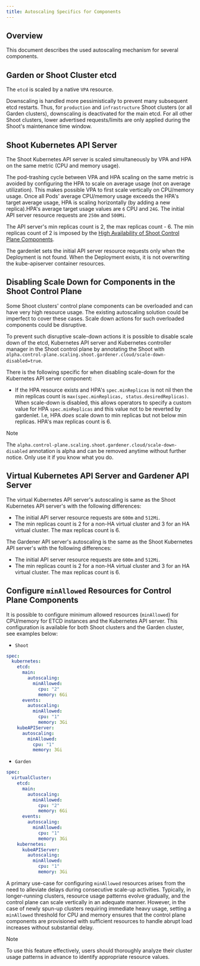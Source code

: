 ```yaml
---
title: Autoscaling Specifics for Components
---
```


## Overview

This document describes the used autoscaling mechanism for several components.

## Garden or Shoot Cluster etcd

The `etcd` is scaled by a native `VPA` resource.

Downscaling is handled more pessimistically to prevent many subsequent etcd restarts. Thus, for `production` and `infrastructure` Shoot clusters (or all Garden clusters), downscaling is deactivated for the main etcd. For all other Shoot clusters, lower advertised requests/limits are only applied during the Shoot's maintenance time window.

## Shoot Kubernetes API Server

The Shoot Kubernetes API server is scaled simultaneously by VPA and HPA on the same metric (CPU and memory usage).

The pod-trashing cycle between VPA and HPA scaling on the same metric is avoided by configuring the HPA to scale on average usage (not on average utilization).
This makes possible VPA to first scale vertically on CPU/memory usage.
Once all Pods' average CPU/memory usage exceeds the HPA's target average usage, HPA is scaling horizontally (by adding a new replica).HPA's average target usage values are `6` CPU and `24G`.
The initial API server resource requests are `250m` and `500Mi`.

The API server's min replicas count is 2, the max replicas count - 6.
The min replicas count of 2 is imposed by the [High Availability of Shoot Control Plane Components](../development/high-availability-of-components.md#control-plane-components).

The gardenlet sets the initial API server resource requests only when the Deployment is not found. When the Deployment exists, it is not overwriting the kube-apiserver container resources.

## Disabling Scale Down for Components in the Shoot Control Plane

Some Shoot clusters' control plane components can be overloaded and can have very high resource usage. The existing autoscaling solution could be imperfect to cover these cases. Scale down actions for such overloaded components could be disruptive.

To prevent such disruptive scale-down actions it is possible to disable scale down of the etcd, Kubernetes API server and Kubernetes controller manager in the Shoot control plane by annotating the Shoot with `alpha.control-plane.scaling.shoot.gardener.cloud/scale-down-disabled=true`.

There is the following specific for when disabling scale-down for the Kubernetes API server component:
- If the HPA resource exists and HPA's `spec.minReplicas` is not nil then the min replicas count is `max(spec.minReplicas, status.desiredReplicas)`. When scale-down is disabled, this allows operators to specify a custom value for HPA `spec.minReplicas` and this value not to be reverted by gardenlet. I.e, HPA _does_ scale down to min replicas but not below min replicas. HPA's max replicas count is 6.

> [!NOTE]
> The `alpha.control-plane.scaling.shoot.gardener.cloud/scale-down-disabled` annotation is alpha and can be removed anytime without further notice. Only use it if you know what you do.

##  Virtual Kubernetes API Server and Gardener API Server

The virtual Kubernetes API server's autoscaling is same as the Shoot Kubernetes API server's with the following differences:
- The initial API server resource requests are `600m` and `512Mi`.
- The min replicas count is 2 for a non-HA virtual cluster and 3 for an HA virtual cluster. The max replicas count is 6.

The Gardener API server's autoscaling is the same as the Shoot Kubernetes API server's with the following differences:
- The initial API server resource requests are `600m` and `512Mi`.
- The min replicas count is 2 for a non-HA virtual cluster and 3 for an HA virtual cluster. The max replicas count is 6.

## Configure `minAllowed` Resources for Control Plane Components

It is possible to configure minimum allowed resources (`minAllowed`) for CPU/memory for ETCD instances and the Kubernetes API server.
This configuration is available for both Shoot clusters and the Garden cluster, see examples below:
- `Shoot`
```yaml
spec:
  kubernetes:
    etcd:
      main:
        autoscaling:
          minAllowed:
            cpu: "2"
            memory: 6Gi
      events:
        autoscaling:
          minAllowed:
            cpu: "1"
            memory: 3Gi
    kubeAPIServer:
      autoscaling:
        minAllowed:
          cpu: "1"
          memory: 3Gi
```
- `Garden`
```yaml
spec:
  virtualCluster:
    etcd:
      main:
        autoscaling:
          minAllowed:
            cpu: "2"
            memory: 6Gi
      events:
        autoscaling:
          minAllowed:
            cpu: "1"
            memory: 3Gi
    kubernetes:
      kubeAPIServer:
        autoscaling:
          minAllowed:
            cpu: "1"
            memory: 3Gi
```

A primary use-case for configuring `minAllowed` resources arises from the need to alleviate delays during consecutive scale-up activities.
Typically, in longer-running clusters, resource usage patterns evolve gradually, and the control plane can scale vertically in an adequate manner.
However, in the case of newly spun-up clusters requiring immediate heavy usage, setting a `minAllowed` threshold for CPU and memory ensures that the control plane components are provisioned with sufficient resources to handle abrupt load increases without substantial delay.

> [!NOTE]
> To use this feature effectively, users should thoroughly analyze their cluster usage patterns in advance to identify appropriate resource values.
